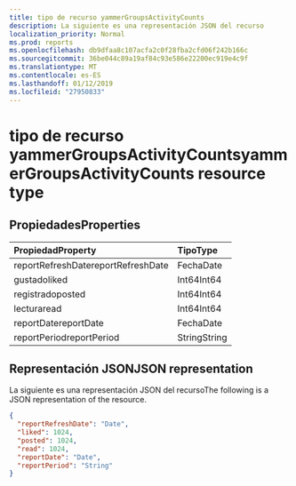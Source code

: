 ```yaml
---
title: tipo de recurso yammerGroupsActivityCounts
description: La siguiente es una representación JSON del recurso
localization_priority: Normal
ms.prod: reports
ms.openlocfilehash: db9dfaa8c107acfa2c0f28fba2cfd06f242b166c
ms.sourcegitcommit: 36be044c89a19af84c93e586e22200ec919e4c9f
ms.translationtype: MT
ms.contentlocale: es-ES
ms.lasthandoff: 01/12/2019
ms.locfileid: "27950833"
---
```

# <a name="yammergroupsactivitycounts-resource-type"></a><span data-ttu-id="4663b-103">tipo de recurso yammerGroupsActivityCounts</span><span class="sxs-lookup"><span data-stu-id="4663b-103">yammerGroupsActivityCounts resource type</span></span>

## <a name="properties"></a><span data-ttu-id="4663b-104">Propiedades</span><span class="sxs-lookup"><span data-stu-id="4663b-104">Properties</span></span>

| <span data-ttu-id="4663b-105">Propiedad</span><span class="sxs-lookup"><span data-stu-id="4663b-105">Property</span></span>          | <span data-ttu-id="4663b-106">Tipo</span><span class="sxs-lookup"><span data-stu-id="4663b-106">Type</span></span>   |
| :---------------- | :----- |
| <span data-ttu-id="4663b-107">reportRefreshDate</span><span class="sxs-lookup"><span data-stu-id="4663b-107">reportRefreshDate</span></span> | <span data-ttu-id="4663b-108">Fecha</span><span class="sxs-lookup"><span data-stu-id="4663b-108">Date</span></span>   |
| <span data-ttu-id="4663b-109">gustado</span><span class="sxs-lookup"><span data-stu-id="4663b-109">liked</span></span>             | <span data-ttu-id="4663b-110">Int64</span><span class="sxs-lookup"><span data-stu-id="4663b-110">Int64</span></span>  |
| <span data-ttu-id="4663b-111">registrado</span><span class="sxs-lookup"><span data-stu-id="4663b-111">posted</span></span>            | <span data-ttu-id="4663b-112">Int64</span><span class="sxs-lookup"><span data-stu-id="4663b-112">Int64</span></span>  |
| <span data-ttu-id="4663b-113">lectura</span><span class="sxs-lookup"><span data-stu-id="4663b-113">read</span></span>              | <span data-ttu-id="4663b-114">Int64</span><span class="sxs-lookup"><span data-stu-id="4663b-114">Int64</span></span>  |
| <span data-ttu-id="4663b-115">reportDate</span><span class="sxs-lookup"><span data-stu-id="4663b-115">reportDate</span></span>        | <span data-ttu-id="4663b-116">Fecha</span><span class="sxs-lookup"><span data-stu-id="4663b-116">Date</span></span>   |
| <span data-ttu-id="4663b-117">reportPeriod</span><span class="sxs-lookup"><span data-stu-id="4663b-117">reportPeriod</span></span>      | <span data-ttu-id="4663b-118">String</span><span class="sxs-lookup"><span data-stu-id="4663b-118">String</span></span> |

## <a name="json-representation"></a><span data-ttu-id="4663b-119">Representación JSON</span><span class="sxs-lookup"><span data-stu-id="4663b-119">JSON representation</span></span>

<span data-ttu-id="4663b-120">La siguiente es una representación JSON del recurso</span><span class="sxs-lookup"><span data-stu-id="4663b-120">The following is a JSON representation of the resource.</span></span>

<!-- {
  "blockType": "resource",
  "@odata.type": "microsoft.graph.yammerGroupsActivityCounts"
} -->

```json
{
  "reportRefreshDate": "Date", 
  "liked": 1024, 
  "posted": 1024, 
  "read": 1024, 
  "reportDate": "Date", 
  "reportPeriod": "String"
}
```
